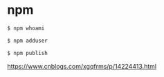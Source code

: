 # npm

```sh
$ npm whoami

$ npm adduser

$ npm publish

```

https://www.cnblogs.com/xgqfrms/p/14224413.html